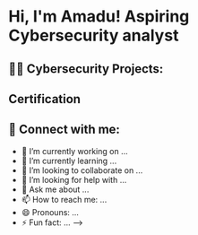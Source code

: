 <h1>Hi, I'm Amadu! 
  Aspiring Cybersecurity analyst
<h2>👨‍💻 Cybersecurity Projects:</h2>



<h2>  Certification </h2>

<h2> 🤳 Connect with me:</h2>


- 🔭 I’m currently working on ...
- 🌱 I’m currently learning ...
- 👯 I’m looking to collaborate on ...
- 🤔 I’m looking for help with ...
- 💬 Ask me about ...
- 📫 How to reach me: ...
- 😄 Pronouns: ...
- ⚡ Fun fact: ...
-->
